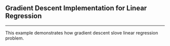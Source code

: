## Gradient Descent Implementation for Linear Regression
---
This example demonstrates how gradient descent slove linear regression problem.
